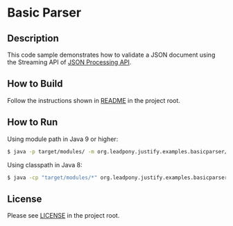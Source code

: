 # Basic Parser

## Description

This code sample demonstrates how to validate a JSON document using the Streaming API of [JSON Processing API].

## How to Build

Follow the instructions shown in [README](../README.md) in the project root.

## How to Run

Using module path in Java 9 or higher:

```bash
$ java -p target/modules/ -m org.leadpony.justify.examples.basicparser/org.leadpony.justify.examples.basicparser.Example <path/to/schema> <path/to/instance>
```

Using classpath in Java 8:

```bash
$ java -cp "target/modules/*" org.leadpony.justify.examples.basicparser.Example <path/to/schema> <path/to/instance>
```

## License

Please see [LICENSE](../LICENSE) in the project root.

[JSON Processing API]: https://javaee.github.io/jsonp/

